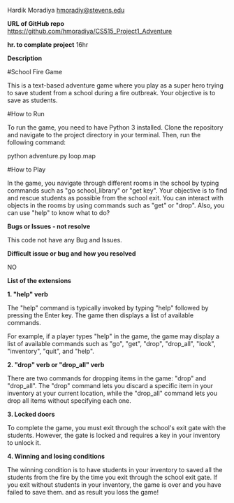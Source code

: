 Hardik Moradiya hmoradiy@stevens.edu

**URL of GitHub repo** https://github.com/hmoradiya/CS515_Project1_Adventure

**hr. to complate project** 16hr

**Description**

#School Fire Game

This is a text-based adventure game where you play as a super hero trying to save student from a school during a fire outbreak. Your objective is to save as students.

#How to Run

To run the game, you need to have Python 3 installed. Clone the repository and navigate to the project directory in your terminal. Then, run the following command:

python adventure.py loop.map

#How to Play

In the game, you navigate through different rooms in the school by typing commands such as "go school_library" or "get key". Your objective is to find and rescue students as possible from the school exit. You can interact with objects in the rooms by using commands such as "get" or "drop". Also, you can use "help" to know what to do?

**Bugs or Issues - not resolve**

This code not have any Bug and Issues.

**Difficult issue or bug and how you resolved**

NO

**List of the extensions**

**1. "help" verb**

The "help" command is typically invoked by typing "help" followed by pressing the Enter key. The game then displays a list of available commands.

For example, if a player types "help" in the game, the game may display a list of available commands such as "go", "get", "drop", "drop_all", "look", "inventory", "quit", and "help".

**2. "drop" verb or "drop_all" verb**

There are two commands for dropping items in the game: "drop" and "drop_all". The "drop" command lets you discard a specific item in your inventory at your current location, while the "drop_all" command lets you drop all items without specifying each one.
   
**3. Locked doors** 

To complete the game, you must exit through the school's exit gate with the students. However, the gate is locked and requires a key in your inventory to unlock it.
  
**4. Winning and losing conditions**

The winning condition is to have students in your inventory to saved all the students from the fire by the time you exit through the school exit gate. If you exit without students in your inventory, the game is over and you have failed to save them. and as result you loss the game!
   
